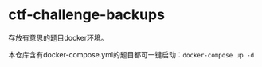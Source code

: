 # ctf-challenge-backups

存放有意思的题目docker环境。

本仓库含有docker-compose.yml的题目都可一键启动：`docker-compose up -d`







